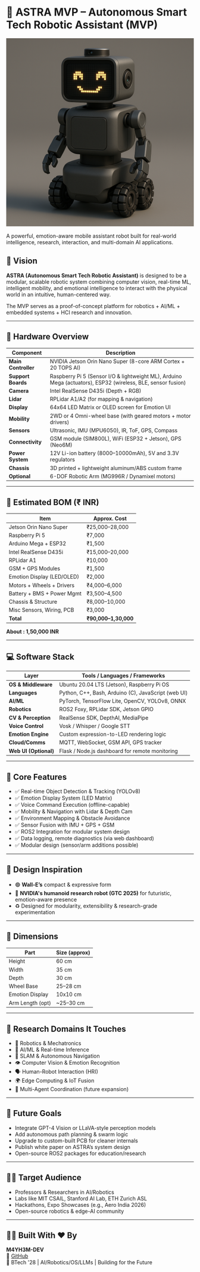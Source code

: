 # 🤖 ASTRA MVP – Autonomous Smart Tech Robotic Assistant (MVP)

![Banner](./ROBOT_MVP.png)

A powerful, emotion-aware mobile assistant robot built for real-world intelligence, research, interaction, and multi-domain AI applications.

## 🌟 Vision

**ASTRA (Autonomous Smart Tech Robotic Assistant)** is designed to be a modular, scalable robotic system combining computer vision, real-time ML, intelligent mobility, and emotional intelligence to interact with the physical world in an intuitive, human-centered way.

The MVP serves as a proof-of-concept platform for robotics + AI/ML + embedded systems + HCI research and innovation.

---

## 🔩 Hardware Overview

| Component | Description |
|----------|-------------|
| **Main Controller** | NVIDIA Jetson Orin Nano Super (8-core ARM Cortex + 20 TOPS AI) |
| **Support Boards** | Raspberry Pi 5 (Sensor I/O & lightweight ML), Arduino Mega (actuators), ESP32 (wireless, BLE, sensor fusion) |
| **Camera** | Intel RealSense D435i (Depth + RGB) |
| **Lidar** | RPLidar A1/A2 (for mapping & navigation) |
| **Display** | 64x64 LED Matrix or OLED screen for Emotion UI |
| **Mobility** | 2WD or 4 Omni-wheel base (with geared motors + motor drivers) |
| **Sensors** | Ultrasonic, IMU (MPU6050), IR, ToF, GPS, Compass |
| **Connectivity** | GSM module (SIM800L), WiFi (ESP32 + Jetson), GPS (Neo6M) |
| **Power System** | 12V Li-ion battery (8000–10000mAh), 5V and 3.3V regulators |
| **Chassis** | 3D printed + lightweight aluminum/ABS custom frame |
| **Optional** | 6-DOF Robotic Arm (MG996R / Dynamixel motors) |

---

## 💸 Estimated BOM (₹ INR)

| Item                        | Approx. Cost |
|-----------------------------|--------------|
| Jetson Orin Nano Super      | ₹25,000–28,000 |
| Raspberry Pi 5              | ₹7,000 |
| Arduino Mega + ESP32        | ₹1,500 |
| Intel RealSense D435i       | ₹15,000–20,000 |
| RPLidar A1                  | ₹10,000 |
| GSM + GPS Modules           | ₹1,500 |
| Emotion Display (LED/OLED)  | ₹2,000 |
| Motors + Wheels + Drivers   | ₹4,000–6,000 |
| Battery + BMS + Power Mgmt  | ₹3,500–4,500 |
| Chassis & Structure         | ₹8,000–10,000 |
| Misc Sensors, Wiring, PCB   | ₹3,000 |
| **Total**                   | **₹90,000–1,30,000** |

**About : 1,50,000 INR**

---

## 💻 Software Stack

| Layer | Tools / Languages / Frameworks |
|-------|-------------------------------|
| **OS & Middleware** | Ubuntu 20.04 LTS (Jetson), Raspberry Pi OS |
| **Languages** | Python, C++, Bash, Arduino (C), JavaScript (web UI) |
| **AI/ML** | PyTorch, TensorFlow Lite, OpenCV, YOLOv8, ONNX |
| **Robotics** | ROS2 Foxy, RPLidar SDK, Jetson GPIO |
| **CV & Perception** | RealSense SDK, DepthAI, MediaPipe |
| **Voice Control** | Vosk / Whisper / Google STT |
| **Emotion Engine** | Custom expression-to-LED rendering logic |
| **Cloud/Comms** | MQTT, WebSocket, GSM API, GPS tracker |
| **Web UI (Optional)** | Flask / Node.js dashboard for remote monitoring |

---

## 🧠 Core Features

- ✅ Real-time Object Detection & Tracking (YOLOv8)
- ✅ Emotion Display System (LED Matrix)
- ✅ Voice Command Execution (offline-capable)
- ✅ Mobility & Navigation with Lidar & Depth Cam
- ✅ Environment Mapping & Obstacle Avoidance
- ✅ Sensor Fusion with IMU + GPS + GSM
- ✅ ROS2 Integration for modular system design
- ✅ Data logging, remote diagnostics (via web dashboard)
- ✅ Modular design (sensor/arm additions possible)

---

## 🧬 Design Inspiration

- 🟢 **Wall-E’s** compact & expressive form
- 🔵 **NVIDIA's humanoid research robot (GTC 2025)** for futuristic, emotion-aware presence
- ♻️ Designed for modularity, extensibility & research-grade experimentation

---

## 📏 Dimensions

| Part           | Size (approx) |
|----------------|---------------|
| Height         | 60 cm |
| Width          | 35 cm |
| Depth          | 30 cm |
| Wheel Base     | 25–28 cm |
| Emotion Display | 10x10 cm |
| Arm Length (opt) | ~25–30 cm |

---

## 🔬 Research Domains It Touches

- 🤖 Robotics & Mechatronics
- 🧠 AI/ML & Real-time Inference
- 📍 SLAM & Autonomous Navigation
- 👁️ Computer Vision & Emotion Recognition
- 🗣️ Human-Robot Interaction (HRI)
- 🌍 Edge Computing & IoT Fusion
- 🧩 Multi-Agent Coordination (future expansion)

---

## 🎯 Future Goals

- Integrate GPT-4 Vision or LLaVA-style perception models
- Add autonomous path planning & swarm logic
- Upgrade to custom-built PCB for cleaner internals
- Publish white paper on ASTRA’s system design
- Open-source ROS2 packages for education/research

---

## 🧑‍🏫 Target Audience

- Professors & Researchers in AI/Robotics
- Labs like MIT CSAIL, Stanford AI Lab, ETH Zurich ASL
- Hackathons, Expo Showcases (e.g., Aero India 2026)
- Open-source robotics & edge-AI community

---

## 🙋‍♂️ Built With ❤️ By

**M4YH3M-DEV**  
🔗 [GitHub](https://github.com/M4YH3M-DEV)  
🧪 BTech '28 | AI/Robotics/OS/LLMs | Building for the Future


